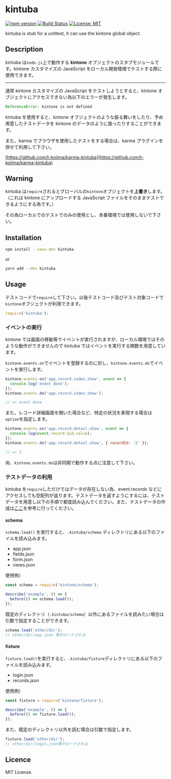 # kintuba

[![npm version](https://badge.fury.io/js/kintuba.svg)](https://badge.fury.io/js/kintuba)
[![Build Status](https://secure.travis-ci.org/t-kojima/kintuba.png?branch=master)](http://travis-ci.org/t-kojima/kintuba)
[![License: MIT](https://img.shields.io/badge/License-MIT-yellow.svg)](https://opensource.org/licenses/MIT)

kintuba is stub for a unittest, it can use the kintone global object.

## Description

kintuba は`node.js`上で動作する **kintone** オブジェクトのスタブモジュールです。kintone カスタマイズの JavaScript をローカル開発環境でテストする際に使用できます。

---

通常 kintone カスタマイズの JavaScript をテストしようとすると、kintone オブジェクトにアクセスできない為以下のエラーが発生します。

```js
ReferenceError: kintone is not defined
```

kintuba を使用すると、kintone オブジェクトのような振る舞いをしたり、予め用意したテストデータを kintone のデータのように扱ったりすることができます。

また、karma でブラウザを使用したテストをする場合は、karma プラグインを併せて利用して下さい。

[https://github.com/t-kojima/karma-kintuba](https://github.com/t-kojima/karma-kintuba)

## Warning

kintuba は`require`されるとグローバルの`kintone`オブジェクトを**上書き**します。（これは kintone にアップロードする JavaScript ファイルをそのままテストできるようにする為です。）

その為ローカルでのテストでのみの使用とし、本番環境では使用しないで下さい。

## Installation

```bash
npm install --save-dev kintuba
```

or

```bash
yarn add --dev kintuba
```

## Usage

テストコードで`require`して下さい。以後テストコード及びテスト対象コードで`kintone`オブジェクトが利用できます。

```javascript
require('kintuba');
```

### イベントの実行

kintone では画面の移動等でイベントが実行されますが、ローカル環境ではそのような動作ができませんので kintuba ではイベントを実行する関数を用意しています。

`kintone.events.on`でイベントを登録するのに対し、`kintone.events.do`でイベントを実行します。

```js
kintone.events.on('app.record.index.show', event => {
  console.log('event done');
});
kintone.events.do('app.record.index.show');

// => event done
```

また、レコード詳細画面を開いた場合など、特定の状況を表現する場合は`option`を指定します。

```js
kintone.events.on('app.record.detail.show', event => {
  console.log(event.record.$id.value);
});
kintone.events.do('app.record.detail.show', { recordId: '2' });

// => 2
```

尚、`kintone.events.do`は非同期で動作する点に注意して下さい。

### テストデータの利用

kintuba を`require`しただけではデータが存在しない為、event.records などにアクセスしても空配列が返ります。テストデータを返すようにするには、テストデータを用意し以下の手順で都度読み込んでください。また、テストデータの作成は[ここ](https://github.com/t-kojima/kintuba/blob/master/docs/Commands.md)を参考に行ってください。

#### schema

`schema.load()` を実行すると、`.kintuba/schema` ディレクトリにある以下のファイルを読み込みます。

* app.json
* fields.json
* form.json
* views.json

使用例）

```js
const schema = require('kintone/schema');

describe('example', () => {
  before(() => schema.load());
});
```

既定のディレクトリ（`.kintuba/schema`）以外にあるファイルを読みたい場合は引数で指定することができます。

```js
schema.load('other/dir');
// other/dir/app.json 等がロードされる
```

#### fixture

`fixture.load()`を実行すると、`.kintuba/fixture`ディレクトリにある以下のファイルを読み込みます。

* login.json
* records.json

使用例）

```js
const fixture = require('kintone/fixture');

describe('example', () => {
  before(() => fixture.load());
});
```

また、既定のディレクトリ以外を読む場合は引数で指定します。

```js
fixture.load('other/dir');
// other/dir/login.json等がロードされる
```

## Licence

MIT License.
